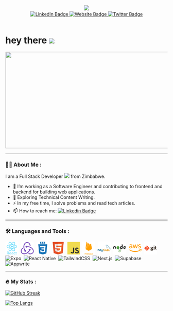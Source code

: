 <div id="header" align="center">
  <img src="https://media.giphy.com/media/M9gbBd9nbDrOTu1Mqx/giphy.gif" width="100"/>
</div>

<div id="badges" align="center">
  <a href="https://www.linkedin.com/in/ryankatayi">
    <img src="https://img.shields.io/badge/LinkedIn-blue?style=for-the-badge&logo=linkedin&logoColor=white" alt="LinkedIn Badge"/>
  </a>
  <a href="https://www.ryankatayi.com">
    <img src="https://img.shields.io/badge/Website-black?style=for-the-badge&logo=web&logoColor=white" alt="Website Badge"/>
  </a>
  <a href="https://twitter.com/ryankatayi">
    <img src="https://img.shields.io/badge/Twitter-blue?style=for-the-badge&logo=twitter&logoColor=white" alt="Twitter Badge"/>
  </a>
</div>

<img src="https://komarev.com/ghpvc/?username=RyanKatayi&style=flat-square&color=blue" alt=""/>

<h1>
  hey there
  <img src="https://media.giphy.com/media/hvRJCLFzcasrR4ia7z/giphy.gif" width="30px"/>
</h1>

<div align="center">
  <img src="https://media.giphy.com/media/dWesBcTLavkZuG35MI/giphy.gif" width="600" height="300"/>
</div>

---

### :man_technologist: About Me :

I am a Full Stack Developer <img src="https://media.giphy.com/media/WUlplcMpOCEmTGBtBW/giphy.gif" width="30"> from Zimbabwe.

- :telescope: I’m working as a Software Engineer and contributing to frontend and backend for building web applications.
- :seedling: Exploring Technical Content Writing.
- :zap: In my free time, I solve problems and read tech articles.
- :mailbox: How to reach me: [![Linkedin Badge](https://img.shields.io/badge/-RyanKatayi-blue?style=flat&logo=Linkedin&logoColor=white)](https://www.linkedin.com/in/ryankatayi)

---

### :hammer_and_wrench: Languages and Tools :

<div>
  <img src="https://github.com/devicons/devicon/blob/master/icons/react/react-original-wordmark.svg" title="React" alt="React" width="40" height="40"/>&nbsp;
  <img src="https://github.com/devicons/devicon/blob/master/icons/redux/redux-original.svg" title="Redux" alt="Redux " width="40" height="40"/>&nbsp;
  <img src="https://github.com/devicons/devicon/blob/master/icons/css3/css3-plain-wordmark.svg" title="CSS3" alt="CSS" width="40" height="40"/>&nbsp;
  <img src="https://github.com/devicons/devicon/blob/master/icons/html5/html5-original.svg" title="HTML5" alt="HTML" width="40" height="40"/>&nbsp;
  <img src="https://github.com/devicons/devicon/blob/master/icons/javascript/javascript-original.svg" title="JavaScript" alt="JavaScript" width="40" height="40"/>&nbsp;
  <img src="https://github.com/devicons/devicon/blob/master/icons/firebase/firebase-plain-wordmark.svg" title="Firebase" alt="Firebase" width="40" height="40"/>&nbsp;
  <img src="https://github.com/devicons/devicon/blob/master/icons/mysql/mysql-original-wordmark.svg" title="MySQL"  alt="MySQL" width="40" height="40"/>&nbsp;
  <img src="https://github.com/devicons/devicon/blob/master/icons/nodejs/nodejs-original-wordmark.svg" title="NodeJS" alt="NodeJS" width="40" height="40"/>&nbsp;
  <img src="https://github.com/devicons/devicon/blob/master/icons/amazonwebservices/amazonwebservices-plain-wordmark.svg" title="AWS" alt="AWS" width="40" height="40"/>&nbsp;
  <img src="https://github.com/devicons/devicon/blob/master/icons/git/git-original-wordmark.svg" title="Git" alt="Git" width="40" height="40"/>&nbsp;
  <img src="https://simpleicons.org/icons/expo.svg" title="Expo" alt="Expo" width="40" height="40"/>&nbsp;
  <img src="https://simpleicons.org/icons/react.svg" title="React Native" alt="React Native" width="40" height="40"/>&nbsp;
  <img src="https://simpleicons.org/icons/tailwindcss.svg" title="TailwindCSS" alt="TailwindCSS" width="40" height="40"/>&nbsp;
  <img src="https://simpleicons.org/icons/nextdotjs.svg" title="Next.js" alt="Next.js" width="40" height="40"/>&nbsp;
  <img src="https://simpleicons.org/icons/supabase.svg" title="Supabase" alt="Supabase" width="40" height="40"/>&nbsp;
  <img src="https://simpleicons.org/icons/appwrite.svg" title="Appwrite" alt="Appwrite" width="40" height="40"/>
</div>

---

### :fire: My Stats :

[![GitHub Streak](http://github-readme-streak-stats.herokuapp.com?user=RyanKatayi&theme=dark&background=000000)](https://git.io/streak-stats)

[![Top Langs](https://github-readme-stats.vercel.app/api/top-langs/?username=RyanKatayi&layout=compact&theme=vision-friendly-dark)](https://github.com/anuraghazra/github-readme-stats)
